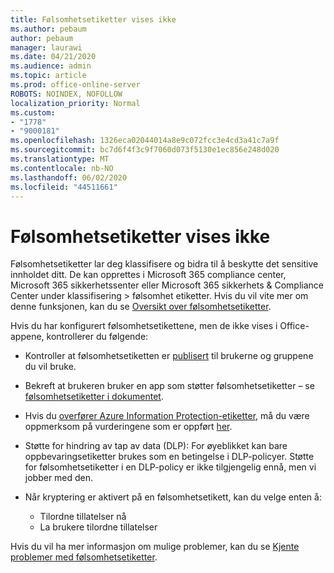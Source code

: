 ```yaml
---
title: Følsomhetsetiketter vises ikke
ms.author: pebaum
author: pebaum
manager: laurawi
ms.date: 04/21/2020
ms.audience: admin
ms.topic: article
ms.prod: office-online-server
ROBOTS: NOINDEX, NOFOLLOW
localization_priority: Normal
ms.custom:
- "1778"
- "9000181"
ms.openlocfilehash: 1326eca02044014a8e9c072fcc3e4cd3a41c7a9f
ms.sourcegitcommit: bc7d6f4f3c9f7060d073f5130e1ec856e248d020
ms.translationtype: MT
ms.contentlocale: nb-NO
ms.lasthandoff: 06/02/2020
ms.locfileid: "44511661"
---
```

# <a name="sensitivity-labels-not-appearing"></a>Følsomhetsetiketter vises ikke

Følsomhetsetiketter lar deg klassifisere og bidra til å beskytte det sensitive innholdet ditt. De kan opprettes i Microsoft 365 compliance center, Microsoft 365 sikkerhetssenter eller Microsoft 365 sikkerhets & Compliance Center under klassifisering > følsomhet etiketter. Hvis du vil vite mer om denne funksjonen, kan du se [Oversikt over følsomhetsetiketter](https://docs.microsoft.com/microsoft-365/compliance/sensitivity-labels).

Hvis du har konfigurert følsomhetsetikettene, men de ikke vises i Office-appene, kontrollerer du følgende:

- Kontroller at følsomhetsetiketten er [publisert](https://docs.microsoft.com/microsoft-365/compliance/sensitivity-labels#what-label-policies-can-do) til brukerne og gruppene du vil bruke.

- Bekreft at brukeren bruker en app som støtter følsomhetsetiketter – se [følsomhetsetiketter i dokumentet](https://support.office.com/article/apply-sensitivity-labels-to-your-documents-and-email-within-office-2f96e7cd-d5a4-403b-8bd7-4cc636bae0f9?#bkmk_whereavailable).

- Hvis du [overfører Azure Information Protection-etiketter](https://docs.microsoft.com/azure/information-protection/configure-policy-migrate-labels), må du være oppmerksom på vurderingene som er oppført [her](https://docs.microsoft.com/azure/information-protection/configure-policy-migrate-labels#considerations-for-unified-labels).

- Støtte for hindring av tap av data (DLP): For øyeblikket kan bare oppbevaringsetiketter brukes som en betingelse i DLP-policyer.  Støtte for følsomhetsetiketter i en DLP-policy er ikke tilgjengelig ennå, men vi jobber med den.

- Når kryptering er aktivert på en følsomhetsetikett, kan du velge enten å:
    - Tilordne tillatelser nå
    - La brukere tilordne tillatelser


Hvis du vil ha mer informasjon om mulige problemer, kan du se [Kjente problemer med følsomhetsetiketter](https://support.office.com/article/known-issues-with-sensitivity-labels-in-office-b169d687-2bbd-4e21-a440-7da1b2743edc).